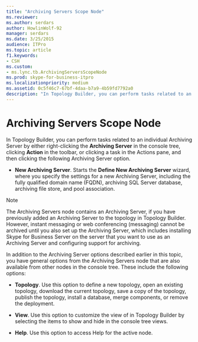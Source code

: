 ```yaml
---
title: "Archiving Servers Scope Node"
ms.reviewer: 
ms.author: serdars
author: HowlinWolf-92
manager: serdars
ms.date: 3/25/2015
audience: ITPro
ms.topic: article
f1.keywords:
- CSH
ms.custom:
- ms.lync.tb.ArchivingServersScopeNode
ms.prod: skype-for-business-itpro
ms.localizationpriority: medium
ms.assetid: 0c5f46c7-67bf-4daa-b7a9-4b59fd7792a0
description: "In Topology Builder, you can perform tasks related to an individual Archiving Server by either right-clicking the Archiving Server in the console tree, clicking Action in the toolbar, or clicking a task in the Actions pane, and then clicking the following Archiving Server option."
---
```


# Archiving Servers Scope Node
 
In Topology Builder, you can perform tasks related to an individual Archiving Server by either right-clicking the **Archiving Server** in the console tree, clicking **Action** in the toolbar, or clicking a task in the Actions pane, and then clicking the following Archiving Server option.
  
- **New Archiving Server**. Starts the **Define New Archiving Server** wizard, where you specify the settings for a new Archiving Server, including the fully qualified domain name (FQDN), archiving SQL Server database, archiving file store, and pool association.
    
> [!NOTE]
> The Archiving Servers node contains an Archiving Server, if you have previously added an Archiving Server to the topology in Topology Builder. However, instant messaging or web conferencing (messaging) cannot be archived until you also set up the Archiving Server, which includes installing Skype for Business Server on the server that you want to use as an Archiving Server and configuring support for archiving. 
  
In addition to the Archiving Server options described earlier in this topic, you have general options from the Archiving Servers node that are also available from other nodes in the console tree. These include the following options:
  
- **Topology**. Use this option to define a new topology, open an existing topology, download the current topology, save a copy of the topology, publish the topology, install a database, merge components, or remove the deployment.
    
- **View**. Use this option to customize the view of in Topology Builder by selecting the items to show and hide in the console tree views.
    
- **Help**. Use this option to access Help for the active node.
    

